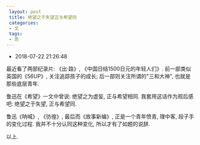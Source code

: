 ```yaml
---
 layout: post
 title: 绝望之于失望正与希望同
 categories:
 - 文
 tags:
 - 思
---
```


- 2018-07-22 21:26:48

最近看了两部纪录片: 《出·路》, 《中国日结1500日元的年轻人们》. 前一部类似英国的《56UP》, 关注追踪孩子的成长; 后一部则关注所谓的"三和大神", 也就是那些底层青年.

鲁迅在《希望》一文中曾说: 绝望之为虚妄, 正与希望相同. 我套用这话作为观后感吧: 绝望之于失望, 正与希望同.

鲁迅《呐喊》, 《彷徨》, 最后而《故事新编》, 正是一个青年愤青, 理中客, 段子手的变化过程. 我并不十分认同这种变化, 所以才有了如题的说辞.

以上.
